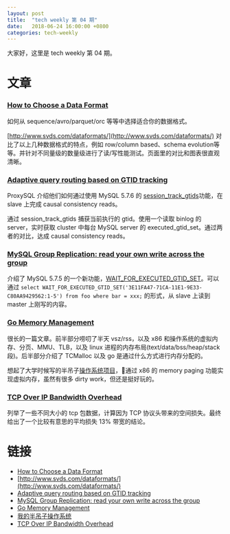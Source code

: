 ```yaml
---
layout: post
title:  "tech weekly 第 04 期"
date:   2018-06-24 16:00:00 +0800
categories: tech-weekly
---
```


大家好，这里是 tech weekly 第 04 期。

# 文章
### [How to Choose a Data Format](https://www.svds.com/how-to-choose-a-data-format/)

如何从 sequence/avro/parquet/orc 等等中选择适合你的数据格式。

[http://www.svds.com/dataformats/](http://www.svds.com/dataformats/) 对比了以上几种数据格式的特点，例如 row/column based、schema evolution等等。并针对不同量级的数量级进行了读/写性能测试。页面里的对比和图表很直观清晰。

### [Adaptive query routing based on GTID tracking](http://www.proxysql.com/blog/proxysql-gtid-causal-reads)

ProxySQL 介绍他们如何通过使用 MySQL 5.7.6 的 [session_track_gtids](https://dev.mysql.com/doc/refman/5.7/en/server-system-variables.html#sysvar_session_track_gtids)功能，在 slave 上完成 causal consistency reads。

通过 session_track_gtids 捕获当前执行的 gtid。使用一个读取 binlog 的 server，实时获取 cluster 中每台 MySQL server 的 executed_gtid_set。通过两者的对比，达成 causal consistency reads。

### [MySQL Group Replication: read your own write across the group](http://lefred.be/content/mysql-group-replication-read-your-own-write-across-the-group/)

介绍了 MySQL 5.7.5 的一个新功能，[WAIT_FOR_EXECUTED_GTID_SET](https://dev.mysql.com/doc/refman/5.7/en/gtid-functions.html#function_wait-for-executed-gtid-set)。可以通过 ```select WAIT_FOR_EXECUTED_GTID_SET('3E11FA47-71CA-11E1-9E33-C80AA9429562:1-5') from foo where bar = xxx;``` 的形式，从 slave 上读到 master 上刚写的内容。

### [Go Memory Management](https://povilasv.me/go-memory-management/)

很长的一篇文章。前半部分唠叨了半天 vsz/rss，以及 x86 和操作系统的虚拟内存、分页、MMU、TLB，以及 linux 进程的内存布局(text/data/bss/heap/stack 段)。后半部分介绍了 TCMalloc 以及 go 是通过什么方式进行内存分配的。

想起了大学时候写的半吊子[操作系统项目](https://github.com/cadl/floor)，通过 x86 的 memory paging 功能实现虚拟内存，虽然有很多 dirty work，但还是挺好玩的。


### [TCP Over IP Bandwidth Overhead](http://packetpushers.net/tcp-over-ip-bandwidth-overhead/)

列举了一些不同大小的 tcp 包数据，计算因为 TCP 协议头带来的空间损失。最终给出了一个比较有意思的平均损失 13% 带宽的结论。


# 链接

- [How to Choose a Data Format](https://www.svds.com/how-to-choose-a-data-format/)
- [http://www.svds.com/dataformats/](http://www.svds.com/dataformats/)
- [Adaptive query routing based on GTID tracking](http://www.proxysql.com/blog/proxysql-gtid-causal-reads)
- [MySQL Group Replication: read your own write across the group](http://lefred.be/content/mysql-group-replication-read-your-own-write-across-the-group/)
- [Go Memory Management](https://povilasv.me/go-memory-management/)
- [我的半吊子操作系统](https://github.com/cadl/floor)
- [TCP Over IP Bandwidth Overhead](http://packetpushers.net/tcp-over-ip-bandwidth-overhead/)